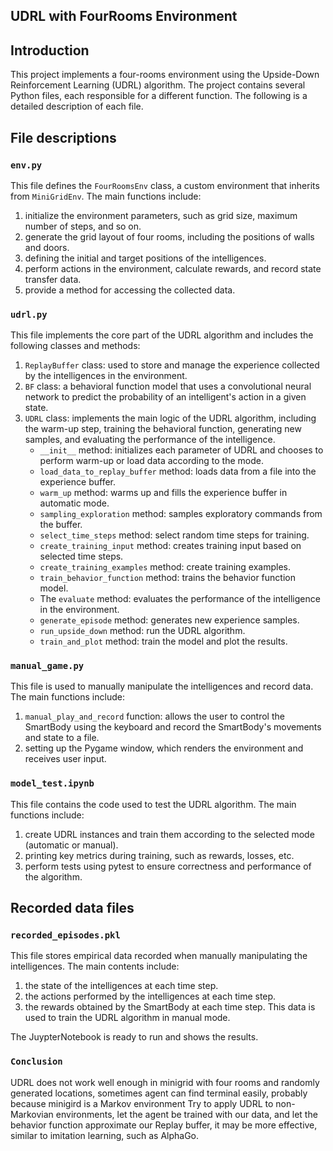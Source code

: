 ## UDRL with FourRooms Environment

## Introduction
This project implements a four-rooms environment using the Upside-Down Reinforcement Learning (UDRL) algorithm. The project contains several Python files, each responsible for a different function. The following is a detailed description of each file.

## File descriptions

### `env.py`
This file defines the `FourRoomsEnv` class, a custom environment that inherits from `MiniGridEnv`.
The main functions include:
1. initialize the environment parameters, such as grid size, maximum number of steps, and so on.
2. generate the grid layout of four rooms, including the positions of walls and doors.
3. defining the initial and target positions of the intelligences.
4. perform actions in the environment, calculate rewards, and record state transfer data.
5. provide a method for accessing the collected data.

### `udrl.py`
This file implements the core part of the UDRL algorithm and includes the following classes and methods:
1. `ReplayBuffer` class: used to store and manage the experience collected by the intelligences in the environment.
2. `BF` class: a behavioral function model that uses a convolutional neural network to predict the probability of an intelligent's action in a given state.
3. `UDRL` class: implements the main logic of the UDRL algorithm, including the warm-up step, training the behavioral function, generating new samples, and evaluating the performance of the intelligence.
   - `__init__` method: initializes each parameter of UDRL and chooses to perform warm-up or load data according to the mode.
   - `load_data_to_replay_buffer` method: loads data from a file into the experience buffer.
   - `warm_up` method: warms up and fills the experience buffer in automatic mode.
   - `sampling_exploration` method: samples exploratory commands from the buffer.
   - `select_time_steps` method: select random time steps for training.
   - `create_training_input` method: creates training input based on selected time steps.
   - `create_training_examples` method: create training examples.
   - `train_behavior_function` method: trains the behavior function model.
   - The `evaluate` method: evaluates the performance of the intelligence in the environment.
   - `generate_episode` method: generates new experience samples.
   - `run_upside_down` method: run the UDRL algorithm.
   - `train_and_plot` method: train the model and plot the results.

### `manual_game.py`
This file is used to manually manipulate the intelligences and record data. The main functions include:
1. `manual_play_and_record` function: allows the user to control the SmartBody using the keyboard and record the SmartBody's movements and state to a file.
2. setting up the Pygame window, which renders the environment and receives user input.

### `model_test.ipynb`
This file contains the code used to test the UDRL algorithm. The main functions include:
1. create UDRL instances and train them according to the selected mode (automatic or manual).
2. printing key metrics during training, such as rewards, losses, etc.
3. perform tests using pytest to ensure correctness and performance of the algorithm.

## Recorded data files

### `recorded_episodes.pkl`
This file stores empirical data recorded when manually manipulating the intelligences. The main contents include:
1. the state of the intelligences at each time step.
2. the actions performed by the intelligences at each time step.
3. the rewards obtained by the SmartBody at each time step.
This data is used to train the UDRL algorithm in manual mode.

The JuypterNotebook is ready to run and shows the results.

### `Conclusion`
UDRL does not work well enough in minigrid with four rooms and randomly generated locations, sometimes agent can find terminal easily, probably because minigird is a Markov environment
Try to apply UDRL to non-Markovian environments, let the agent be trained with our data, and let the behavior function approximate our Replay buffer, it may be more effective, similar to imitation learning, such as AlphaGo.
